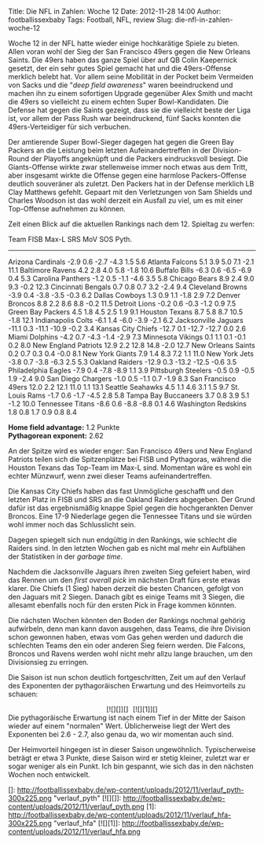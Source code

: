 Title: Die NFL in Zahlen: Woche 12
Date: 2012-11-28 14:00
Author: footballissexbaby
Tags: Football, NFL, review
Slug: die-nfl-in-zahlen-woche-12

Woche 12 in der NFL hatte wieder einige hochkarätige Spiele zu bieten.
Allen voran wohl der Sieg der San Francisco 49ers gegen die New Orleans
Saints. Die 49ers haben das ganze Spiel über auf QB Colin Kaepernick
gesetzt, der ein sehr gutes Spiel gemacht hat und die 49ers-Offense
merklich belebt hat. Vor allem seine Mobilität in der Pocket beim
Vermeiden von Sacks und die "*deep field awareness*" waren beeindruckend
und machen ihn zu einem sofortigen Upgrade gegenüber Alex Smith und
macht die 49ers so vielleicht zu einem echten Super Bowl-Kandidaten. Die
Defense hat gegen die Saints gezeigt, dass sie die vielleicht beste der
Liga ist, vor allem der Pass Rush war beeindruckend, fünf Sacks konnten
die 49ers-Verteidiger für sich verbuchen.

Der amtierende Super Bowl-Sieger dagegen hat gegen die Green Bay Packers
an die Leistung beim letzten Aufeinandertreffen in der Division-Round
der Playoffs angeknüpft und die Packers eindrucksvoll besiegt. Die
Giants-Offense wirkte zwar stellenweise immer noch etwas aus dem Tritt,
aber insgesamt wirkte die Offense gegen eine harmlose Packers-Offense
deutlich souveräner als zuletzt. Den Packers hat in der Defense merklich
LB Clay Matthews gefehlt. Gepaart mit den Verletzungen von Sam Shields
und Charles Woodson ist das wohl derzeit ein Ausfall zu viel, um es mit
einer Top-Offense aufnehmen zu können.

Zeit einen Blick auf die aktuellen Rankings nach dem 12. Spieltag zu
werfen:

  Team                   FISB    Max-L   SRS     MoV     SOS    Pyth.
  ---------------------- ------- ------- ------- ------- ------ -------
  Arizona Cardinals      -2.9    0.6     -2.7    -4.3    1.5    5.6
  Atlanta Falcons        5.1     3.9     5.0     7.1     -2.1   11.1
  Baltimore Ravens       4.2     2.8     4.0     5.8     -1.8   10.6
  Buffalo Bills          -6.3    0.6     -6.5    -6.9    0.4    5.3
  Carolina Panthers      -1.2    0.5     -1.1    -4.6    3.5    5.8
  Chicago Bears          8.9     2.4     9.0     9.3     -0.2   12.3
  Cincinnati Bengals     0.7     0.8     0.7     3.2     -2.4   9.4
  Cleveland Browns       -3.9    0.4     -3.8    -3.5    -0.3   6.2
  Dallas Cowboys         1.3     0.9     1.1     -1.8    2.9    7.2
  Denver Broncos         8.8     2.2     8.6     8.8     -0.2   11.5
  Detroit Lions          -0.2    0.6     -0.3    -1.2    0.9    7.5
  Green Bay Packers      4.5     1.8     4.5     2.5     1.9    9.1
  Houston Texans         8.7     5.8     8.7     10.5    -1.8   12.1
  Indianapolis Colts     -6.1    1.4     -6.0    -3.9    -2.1   6.2
  Jacksonville Jaguars   -11.1   0.3     -11.1   -10.9   -0.2   3.4
  Kansas City Chiefs     -12.7   0.1     -12.7   -12.7   0.0    2.6
  Miami Dolphins         -4.2    0.7     -4.3    -1.4    -2.9   7.3
  Minnesota Vikings      0.1     1.1     0.1     -0.1    0.2    8.0
  New England Patriots   12.9    2.2     12.8    14.8    -2.0   12.7
  New Orleans Saints     0.2     0.7     0.3     0.4     -0.0   8.1
  New York Giants        7.9     1.4     8.3     7.2     1.1    11.0
  New York Jets          -3.8    0.7     -3.8    -6.3    2.5    5.3
  Oakland Raiders        -12.9   0.3     -13.2   -12.5   -0.6   3.5
  Philadelphia Eagles    -7.9    0.4     -7.8    -8.9    1.1    3.9
  Pittsburgh Steelers    -0.5    0.9     -0.5    1.9     -2.4   9.0
  San Diego Chargers     -1.0    0.5     -1.1    0.7     -1.9   8.3
  San Francisco 49ers    12.0    2.2     12.1    11.0    1.1    13.1
  Seattle Seahawks       4.5     1.1     4.6     3.1     1.5    9.7
  St. Louis Rams         -1.7    0.6     -1.7    -4.5    2.8    5.8
  Tampa Bay Buccaneers   3.7     0.8     3.9     5.1     -1.2   10.0
  Tennessee Titans       -8.6    0.6     -8.8    -8.8    0.1    4.6
  Washington Redskins    1.8     0.8     1.7     0.9     0.8    8.4

**Home field advantage:** 1.2 Punkte  
**Pythagorean exponent:** 2.62

An der Spitze wird es wieder enger: San Francisco 49ers und New England
Patriots teilen sich die Spitzenplätze bei FISB und Pythagoras, während
die Houston Texans das Top-Team im Max-L sind. Momentan wäre es wohl ein
echter Münzwurf, wenn zwei dieser Teams aufeinandertreffen.

Die Kansas City Chiefs haben das fast Unmögliche geschafft und den
letzten Platz in FISB und SRS an die Oakland Raiders abgegeben. Der
Grund dafür ist das ergebnismäßig knappe Spiel gegen die hochgerankten
Denver Broncos. Eine 17-9 Niederlage gegen die Tennessee Titans und sie
würden wohl immer noch das Schlusslicht sein.

Dagegen spiegelt sich nun endgültig in den Rankings, wie schlecht die
Raiders sind. In den letzten Wochen gab es nicht mal mehr ein Aufblähen
der Statistiken in der *garbage time*.

Nachdem die Jacksonville Jaguars ihren zweiten Sieg gefeiert haben, wird
das Rennen um den *first overall pick* im nächsten Draft fürs erste
etwas klarer. Die Chiefs (1 Sieg) haben derzeit die besten Chancen,
gefolgt von den Jaguars mit 2 Siegen. Danach gibt es einige Teams mit 3
Siegen, die allesamt ebenfalls noch für den ersten Pick in Frage kommen
könnten.

Die nächsten Wochen könnten den Boden der Rankings nochmal gehörig
aufwirbeln, denn man kann davon ausgehen, dass Teams, die ihre Division
schon gewonnen haben, etwas vom Gas gehen werden und dadurch die
schlechten Teams den ein oder anderen Sieg feiern werden. Die Falcons,
Broncos und Ravens werden wohl nicht mehr allzu lange brauchen, um den
Divisionsieg zu erringen.

Die Saison ist nun schon deutlich fortgeschritten, Zeit um auf den
Verlauf des Exponenten der pythagoräischen Erwartung und des
Heimvorteils zu schauen:

<div style="text-align:center">
<div style="display:inline-block; margin-right:5px">
[![][]][]

</div>
<div style="display:inline-block">
[![][1]][]

</div>
</div>
Die pythagoräische Erwartung ist nach einem Tief in der Mitte der Saison
wieder auf einem "normalen" Wert. Üblicherweise liegt der Wert des
Exponenten bei 2.6 - 2.7, also genau da, wo wir momentan auch sind.

Der Heimvorteil hingegen ist in dieser Saison ungewöhnlich.
Typischerweise beträgt er etwa 3 Punkte, diese Saison wird er stetig
kleiner, zuletzt war er sogar weniger als ein Punkt. Ich bin gespannt,
wie sich das in den nächsten Wochen noch entwickelt.

  []: http://footballissexbaby.de/wp-content/uploads/2012/11/verlauf_pyth-300x225.png
    "verlauf_pyth"
  [![][]]: http://footballissexbaby.de/wp-content/uploads/2012/11/verlauf_pyth.png
  [1]: http://footballissexbaby.de/wp-content/uploads/2012/11/verlauf_hfa-300x225.png
    "verlauf_hfa"
  [![][1]]: http://footballissexbaby.de/wp-content/uploads/2012/11/verlauf_hfa.png
